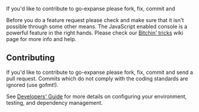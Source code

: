 If you'd like to contribute to go-expanse please fork, fix, commit and


Before you do a feature request please check and make sure that it isn't possible
through some other means. The JavaScript enabled console is a powerful feature
in the right hands. Please check our [Bitchin' tricks](https://github.com/expanse-org/go-expanse/wiki/bitchin-tricks) wiki page for more info
and help.

## Contributing

If you'd like to contribute to go-expanse please fork, fix, commit and
send a pull request. Commits which do not comply with the coding standards
are ignored (use gofmt!).


See [Developers' Guide](https://github.com/expanse-org/go-expanse/wiki/Developers'-Guide)
for more details on configuring your environment, testing, and
dependency management.
